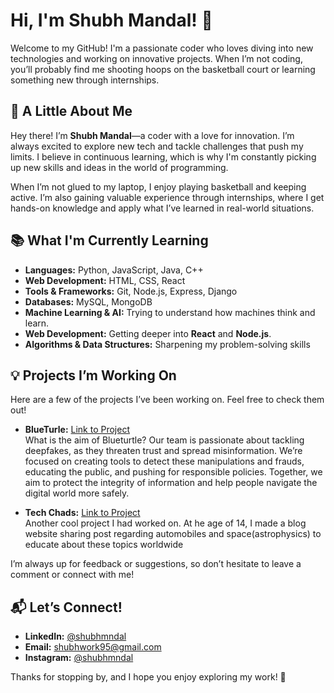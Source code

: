# Hi, I'm Shubh Mandal! 👋

Welcome to my GitHub! I'm a passionate coder who loves diving into new technologies and working on innovative projects. When I’m not coding, you’ll probably find me shooting hoops on the basketball court or learning something new through internships.

## 🚀 A Little About Me
Hey there! I’m **Shubh Mandal**—a coder with a love for innovation. I’m always excited to explore new tech and tackle challenges that push my limits. I believe in continuous learning, which is why I'm constantly picking up new skills and ideas in the world of programming.

When I’m not glued to my laptop, I enjoy playing basketball and keeping active. I’m also gaining valuable experience through internships, where I get hands-on knowledge and apply what I’ve learned in real-world situations.

## 📚 What I'm Currently Learning

- **Languages:** Python, JavaScript, Java, C++
- **Web Development:** HTML, CSS, React
- **Tools & Frameworks:** Git, Node.js, Express, Django
- **Databases:** MySQL, MongoDB
- **Machine Learning & AI:** Trying to understand how machines think and learn.
- **Web Development:** Getting deeper into **React** and **Node.js**.
- **Algorithms & Data Structures:** Sharpening my problem-solving skills
  
## 💡 Projects I’m Working On
Here are a few of the projects I’ve been working on. Feel free to check them out!

- **BlueTurle:** [Link to Project](https://joinlaunchpad.com/#/projects/5132/blueturtle)  
  What is the aim of Blueturtle?
Our team is passionate about tackling deepfakes, as they threaten trust and spread misinformation. We’re focused on creating tools to detect these manipulations and frauds, educating the public, and pushing for responsible policies. Together, we aim to protect the integrity of information and help people navigate the digital world more safely.

- **Tech Chads:** [Link to Project](https://www.techchads.wordpress.com/)  
  Another cool project I had worked on. At he age of 14, I made a blog website sharing post regarding automobiles and space(astrophysics) to educate about these topics worldwide

I’m always up for feedback or suggestions, so don’t hesitate to leave a comment or connect with me!

## 📬 Let’s Connect!
- **LinkedIn:** [@shubhmndal](https://www.linkedin.com/in/shubhmndal/)
- **Email:** [shubhwork95@gmail.com](mailto:shubhwork95@gmail.com)
- **Instagram:** [@shubhmndal](https://www.instagram.com/shubhmndal/)

Thanks for stopping by, and I hope you enjoy exploring my work! 🚀

